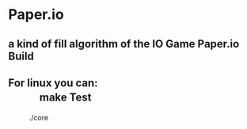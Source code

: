 Paper.io
========
a kind of fill algorithm of the IO Game Paper.io
Build
-----
For linux you can:  
　　　make
Test
-----
　　　./core
